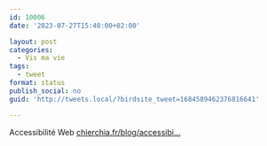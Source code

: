 ```yaml
---
id: 10006
date: '2023-07-27T15:40:00+02:00'

layout: post
categories:
  - Vis ma vie
tags:
  - tweet
format: status
publish_social: no
guid: 'http://tweets.local/?birdsite_tweet=1684589462376816641'

---
```


Accessibilité Web [chierchia.fr/blog/accessibi…](https://chierchia.fr/blog/accessibilite-web)